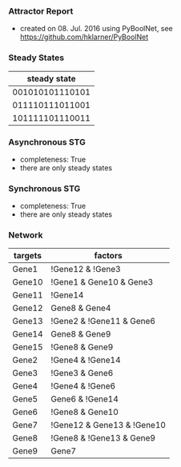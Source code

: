 

### Attractor Report
 * created on 08. Jul. 2016 using PyBoolNet, see https://github.com/hklarner/PyBoolNet

### Steady States
| steady state    |
| --------------- | 
| 001010101110101 |
| 011110111011001 |
| 101111101110011 |

### Asynchronous STG
 * completeness: True
 * there are only steady states

### Synchronous STG
 * completeness: True
 * there are only steady states

### Network
| targets | factors                                                                                                 |
| ------- | ------------------------------------------------------------------------------------------------------- |
| Gene1   | !Gene12 & !Gene3 | Gene8                                                                                |
| Gene10  | !Gene1 & Gene10 & Gene3 | !Gene10 & !Gene3 | Gene1 & !Gene3                                             |
| Gene11  | !Gene14 | Gene13 | Gene12                                                                               |
| Gene12  | Gene8 & Gene4 | Gene8 & Gene3 | Gene3 & !Gene4                                                          |
| Gene13  | !Gene2 & !Gene11 & Gene6 | Gene2 & !Gene11 & !Gene6 | !Gene2 & Gene11 & !Gene6 | Gene2 & Gene11 & Gene6 |
| Gene14  | Gene8 & Gene9 | !Gene9 & !Gene5 | Gene8 & !Gene5                                                        |
| Gene15  | !Gene8 & Gene9 | Gene8 & !Gene9 | Gene9 & !Gene2 | Gene8 & !Gene2                                       |
| Gene2   | !Gene4 & !Gene14 | !Gene12 & !Gene4                                                                     |
| Gene3   | !Gene3 & Gene6 | Gene5                                                                                  |
| Gene4   | !Gene4 & !Gene6 | !Gene3 & !Gene4 | Gene3 & !Gene6                                                      |
| Gene5   | Gene6 & !Gene14 | !Gene6 & Gene14 | Gene9                                                               |
| Gene6   | !Gene8 & Gene10 | Gene10 & Gene14                                                                       |
| Gene7   | !Gene12 & Gene13 & !Gene10 | Gene12 & !Gene13 & !Gene10 | !Gene12 & !Gene13 & Gene10                    |
| Gene8   | !Gene8 & !Gene13 & Gene9 | !Gene8 & Gene13 & !Gene9 | Gene8 & Gene13 & Gene9                            |
| Gene9   | Gene7 | Gene12 | Gene11                                                                                 |

